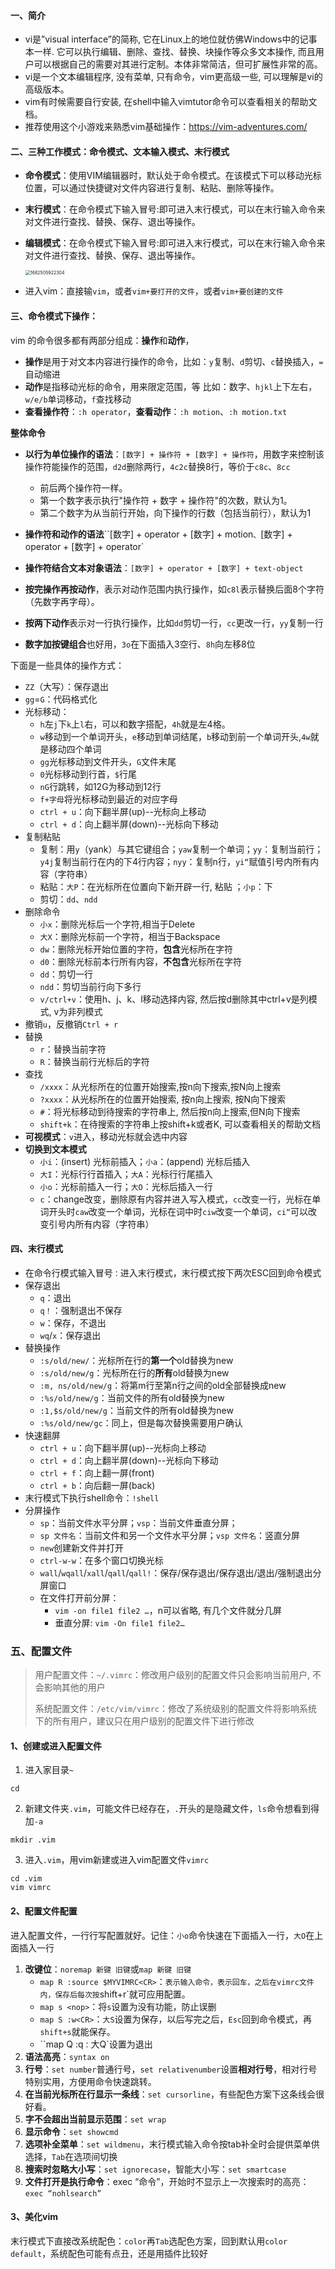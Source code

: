 #### 一、简介

* vi是”visual interface”的简称, 它在Linux上的地位就仿佛Windows中的记事本一样. 它可以执行编辑、删除、查找、替换、块操作等众多文本操作, 而且用户可以根据自己的需要对其进行定制。本体非常简洁，但可扩展性非常的高。
* vi是一个文本编辑程序, 没有菜单, 只有命令，vim更高级一些, 可以理解是vi的高级版本。
* vim有时候需要自行安装, 在shell中输入vimtutor命令可以查看相关的帮助文档。
* 推荐使用这个小游戏来熟悉vim基础操作：https://vim-adventures.com/ 

#### 二、三种工作模式：命令模式、文本输入模式、末行模式

* **命令模式**：使用VIM编辑器时，默认处于命令模式。在该模式下可以移动光标位置，可以通过快捷键对文件内容进行复制、粘贴、删除等操作。 

* **末行模式**：在命令模式下输入冒号:即可进入末行模式，可以在末行输入命令来对文件进行查找、替换、保存、退出等操作。

* **编辑模式**：在命令模式下输入冒号:即可进入末行模式，可以在末行输入命令来对文件进行查找、替换、保存、退出等操作。

  <img src="https://pic-bed-1316053657.cos.ap-nanjing.myqcloud.com/img/1682505922304.png" alt="1682505922304" style="zoom:50%;" />

* 进入vim：直接输`vim`，或者`vim+要打开的文件`，或者`vim+要创建的文件`

#### 三、命令模式下操作：

vim 的命令很多都有两部分组成：**操作**和**动作**，

* **操作**是用于对文本内容进行操作的命令，比如：`y`复制、`d`剪切、`c`替换插入，`=`自动缩进
* **动作**是指移动光标的命令，用来限定范围，等 比如：数字、`hjkl`上下左右，`w/e/b`单词移动，`f`查找移动
* **查看操作符**：`:h operator`，**查看动作**：`:h motion`、`:h motion.txt`

**整体命令**

* **以行为单位操作的语法**：`[数字] + 操作符 + [数字] + 操作符`，用数字来控制该操作符能操作的范围，`d2d`删除两行，`4c2c`替换8行，等价于`c8c`、`8cc`
  * 前后两个操作符一样。 
  * 第一个数字表示执行"操作符 + 数字 + 操作符"的次数，默认为1。 
  * 第二个数字为从当前行开始，向下操作的行数（包括当前行），默认为1 
* **操作符和动作的语法**``[数字] + operator + [数字] + motion`、`[数字] + operator + [数字] + operator`
* **操作符结合文本对象语法**：`[数字] + operator + [数字] + text-object`

* **按完操作再按动作**，表示对动作范围内执行操作，如`c8l`表示替换后面8个字符（先数字再字母）。
* **按两下动作**表示对一行执行操作，比如`dd`剪切一行，`cc`更改一行，`yy`复制一行
* **数字加按键组合**也好用，`3o`在下面插入3空行、`8h`向左移8位

下面是一些具体的操作方式：

- `ZZ`（大写）：保存退出
- `gg`=`G`：代码格式化
- 光标移动：
  - `h`左`j`下`k`上`l`右，可以和数字搭配，`4h`就是左4格。
  - `w`移动到一个单词开头，`e`移动到单词结尾，`b`移动到前一个单词开头,`4w`就是移动四个单词
  - `gg`光标移动到文件开头，`G`文件末尾
  - `0`光标移动到行首，`$`行尾
  - `nG`行跳转，如12G为移动到12行
  - `f+字母`将光标移动到最近的对应字母
  - `ctrl + u`：向下翻半屏(up)--光标向上移动 
  - `ctrl + d`：向上翻半屏(down)--光标向下移动
- 复制粘贴
  - 复制：用`y`（yank）与其它键组合；`yaw`复制一个单词；`yy`：复制当前行；`y4j`复制当前行在内的下4行内容；`nyy`：复制n行，`yi“`赋值引号内所有内容（字符串）
  - 粘贴：`大P`：在光标所在位置向下新开辟一行, 粘贴 ；`小p`：下
  - 剪切：`dd`、`ndd`
- 删除命令
  * `小x`：删除光标后一个字符,相当于Delete
  * `大X`：删除光标前一个字符，相当于Backspace
  * `dw`：删除光标开始位置的字符，**包含**光标所在字符
  * `d0`：删除光标前本行所有内容，**不包含**光标所在字符
  * `dd`：剪切一行
  * `ndd`：剪切当前行向下多行
  * `v/ctrl+v`：使用h、j、k、l移动选择内容, 然后按d删除其中ctrl+v是列模式, v为非列模式 
- 撤销`u`，反撤销`Ctrl + r`
- 替换
  * `r`：替换当前字符
  * `R`：替换当前行光标后的字符
- 查找
  * `/xxxx`：从光标所在的位置开始搜索,按n向下搜索,按N向上搜索
  * `?xxxx`：从光标所在的位置开始搜索, 按n向上搜索, 按N向下搜索
  * `#`：将光标移动到待搜索的字符串上, 然后按n向上搜索,但N向下搜索
  * `shift+k`：在待搜索的字符串上按shift+k或者K, 可以查看相关的帮助文档
- **可视模式**：`v`进入，移动光标就会选中内容
- **切换到文本模式**
  * `小i`：(insert) 光标前插入；`小a`：(append) 光标后插入
  * `大I`：光标行行首插入；`大A`：光标行行尾插入
  * `小o`：光标前插入一行；`大O`：光标后插入一行
  * `c`：change改变，删除原有内容并进入写入模式，`cc`改变一行，光标在单词开头时`caw`改变一个单词，光标在词中时`ciw`改变一个单词，`ci“`可以改变引号内所有内容（字符串）

#### 四、末行模式

* 在命令行模式输入冒号`：`进入末行模式，末行模式按下两次ESC回到命令模式
* 保存退出
  * `q`：退出
  * `q！`：强制退出不保存
  * `w`：保存，不退出
  * `wq`/`x`：保存退出
* 替换操作
  * `:s/old/new/`：光标所在行的**第一个**old替换为new 
  * `:s/old/new/g`：光标所在行的**所有**old替换为new
  * `:m, ns/old/new/g`：将第m行至第n行之间的old全部替换成new
  * `:%s/old/new/g`：当前文件的所有old替换为new
  * `:1,$s/old/new/g`：当前文件的所有old替换为new 
  * `:%s/old/new/gc`：同上，但是每次替换需要用户确认
* 快速翻屏
  * `ctrl + u`：向下翻半屏(up)--光标向上移动 
  * `ctrl + d`：向上翻半屏(down)--光标向下移动
  * `ctrl + f`：向上翻一屏(front)
  * `ctrl + b`：向后翻一屏(back) 
* 末行模式下执行shell命令：`!shell`
* 分屏操作
  * `sp`：当前文件水平分屏；`vsp`：当前文件垂直分屏；
  * `sp 文件名`：当前文件和另一个文件水平分屏；`vsp 文件名`：竖直分屏
  * `new`创建新文件并打开
  * `ctrl-w-w`：在多个窗口切换光标
  * `wall`/`wqall`/`xall`/`qall`/`qall!`：保存/保存退出/保存退出/退出/强制退出分屏窗口
  * 在文件打开前分屏：
    *  `vim -on file1 file2 …`，n可以省略, 有几个文件就分几屏
    *  垂直分屏: `vim -On file1 file2…` 

### 五、配置文件

>  用户配置文件：`~/.vimrc`：修改用户级别的配置文件只会影响当前用户, 不会影响其他的用户
>
>  系统配置文件：`/etc/vim/vimrc`：修改了系统级别的配置文件将影响系统下的所有用户，建议只在用户级别的配置文件下进行修改

#### 1、创建或进入配置文件

1. 进入家目录`~`

```
cd
```

2. 新建文件夹`.vim`，可能文件已经存在，`.`开头的是隐藏文件，`ls`命令想看到得加`-a`

```
mkdir .vim
```

3. 进入`.vim`，用vim新建或进入vim配置文件`vimrc`

```
cd .vim
vim vimrc
```



#### 2、配置文件配置

进入配置文件，一行行写配置就好。记住：`小o`命令快速在下面插入一行，`大O`在上面插入一行

1. **改键位**：`noremap 新键 旧键`或`map 新键 旧键`
   * `map R :source $MYVIMRC<CR>`：`表示输入命令，`<CR>`表示回车，之后在vimrc文件内，保存后每次按`shift+r`就可应用配置。
   * `map s <nop>`：将`s`设置为没有功能，防止误删
   * `map S :w<CR>`：`大S`设置为保存，以后写完之后，`Esc`回到命令模式，再`shift+s`就能保存。
   * ``map Q :q<CR>`：`大Q`设置为退出
2. **语法高亮**：`syntax on`
3. **行号**：`set number`普通行号，`set relativenumber`设置**相对行号**，相对行号特别实用，方便用命令快速跳转。
4. **在当前光标所在行显示一条线**：`set cursorline`，有些配色方案下这条线会很好看。
5. **字不会超出当前显示范围**：`set wrap`
6. **显示命令**：`set showcmd`
7. **选项补全菜单**：`set wildmenu`，末行模式输入命令按tab补全时会提供菜单供选择，`Tab`在选项间切换
8. **搜索时忽略大小写**：`set ignorecase`，智能大小写：`set smartcase`
9. **文件打开是执行命令**：exec “命令”，开始时不显示上一次搜索时的高亮：`exec “nohlsearch”`

#### 3、美化vim

末行模式下直接改系统配色：`color`再`Tab`选配色方案，回到默认用`color default`，系统配色可能有点丑，还是用插件比较好




